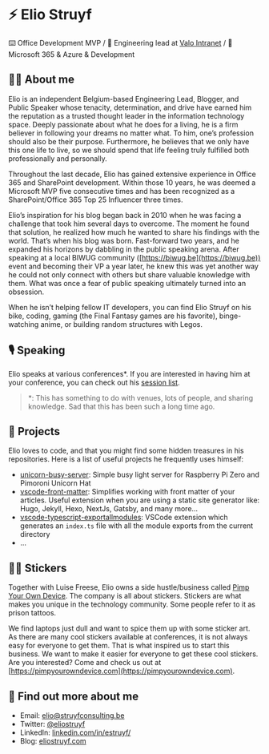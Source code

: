 # ⚡️ Elio Struyf

⌨️  Office Development MVP / 💼  Engineering lead at [Valo Intranet](https://valointranet.com) / 💛  Microsoft 365 & Azure & Development

## 👨‍💻 About me

Elio is an independent Belgium-based Engineering Lead, Blogger, and Public Speaker whose tenacity, determination, and drive have earned him the reputation as a trusted thought leader in the information technology space. Deeply passionate about what he does for a living, he is a firm believer in following your dreams no matter what. To him, one’s profession should also be their purpose. Furthermore, he believes that we only have this one life to live, so we should spend that life feeling truly fulfilled both professionally and personally.

Throughout the last decade, Elio has gained extensive experience in Office 365 and SharePoint development. Within those 10 years, he was deemed a Microsoft MVP five consecutive times and has been recognized as a SharePoint/Office 365 Top 25 Influencer three times.

Elio’s inspiration for his blog began back in 2010 when he was facing a challenge that took him several days to overcome. The moment he found that solution, he realized how much he wanted to share his findings with the world. That’s when his blog was born. Fast-forward two years, and he expanded his horizons by dabbling in the public speaking arena. After speaking at a local BIWUG community ([https://biwug.be](https://biwug.be)) event and becoming their VP a year later, he knew this was yet another way he could not only connect with others but share valuable knowledge with them. What was once a fear of public speaking ultimately turned into an obsession.

When he isn’t helping fellow IT developers, you can find Elio Struyf on his bike, coding, gaming (the Final Fantasy games are his favorite), binge-watching anime, or building random structures with Legos.

## 🎙 Speaking

Elio speaks at various conferences\*. If you are interested in having him at your conference, you can check out his [session list](https://www.eliostruyf.com/sessions/).

> *: This has something to do with venues, lots of people, and sharing knowledge. Sad that this has been such a long time ago.

## 🔖 Projects

Elio loves to code, and that you might find some hidden treasures in his repositories. Here is a list of useful projects he frequently uses himself:

- [unicorn-busy-server](https://github.com/estruyf/unicorn-busy-server): Simple busy light server for Raspberry Pi Zero and Pimoroni Unicorn Hat
- [vscode-front-matter](https://github.com/estruyf/vscode-front-matter): Simplifies working with front matter of your articles. Useful extension when you are using a static site generator like: Hugo, Jekyll, Hexo, NextJs, Gatsby, and many more...
- [vscode-typescript-exportallmodules](https://github.com/estruyf/vscode-typescript-exportallmodules): VSCode extension which generates an `index.ts` file with all the module exports from the current directory
- ...

## 👨‍🎤 Stickers

Together with Luise Freese, Elio owns a side hustle/business called [Pimp Your Own Device](https://pimpyourowndevice.com/). The company is all about stickers. Stickers are what makes you unique in the technology community. Some people refer to it as prison tattoos.

We find laptops just dull and want to spice them up with some sticker art. As there are many cool stickers available at conferences, it is not always easy for everyone to get them. That is what inspired us to start this business. We want to make it easier for everyone to get these cool stickers. Are you interested? Come and check us out at [https://pimpyourowndevice.com](https://pimpyourowndevice.com).

## 👀 Find out more about me

- Email: elio@struyfconsulting.be
- Twitter: [@eliostruyf](https://twitter.com/eliostruyf)
- LinkedIn: [linkedin.com/in/estruyf/](https://www.linkedin.com/in/estruyf/)
- Blog: [eliostruyf.com](https://www.eliostruyf.com)

